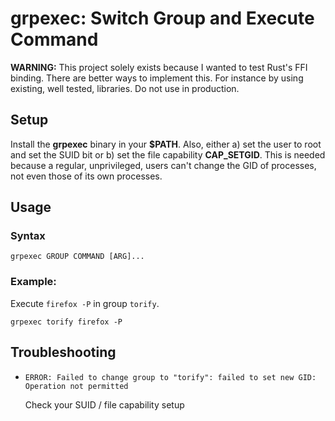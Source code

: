 # grpexec: Switch Group and Execute Command

**WARNING:** This project solely exists because I wanted to test Rust's FFI binding. There are better ways to implement
this.  For instance by using existing, well tested, libraries. Do not use in production.

## Setup

Install the **grpexec** binary in your **$PATH**. Also, either a) set the user to root and set the SUID bit or b) set
the file capability **CAP_SETGID**. This is needed because a regular, unprivileged, users can't change the GID of
processes, not even those of its own processes.

## Usage

### Syntax

```
grpexec GROUP COMMAND [ARG]...
```

### Example:

Execute ``firefox -P`` in group ``torify``.

```
grpexec torify firefox -P
```

## Troubleshooting

* ``ERROR: Failed to change group to "torify": failed to set new GID: Operation not permitted``

  Check your SUID / file capability setup
